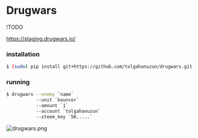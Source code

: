 # Drugwars

!TODO

https://staging.drugwars.io/


### installation

```bash
$ (sudo) pip install git+https://github.com/tolgahanuzun/drugwars.git
```

### running
```bash
$ drugwars --enemy `name` 
           --unit `bouncer` 
           --amount `1` 
           --account `tolgahanuzun` 
           --steem_key `5K.....`
```

![drugwars.png](https://cdn.steemitimages.com/DQmPxATBmWSHYaUSQ4bjtGQe8YqdyUXRyZC6SAzejxa3r8j/drugwar.png)
